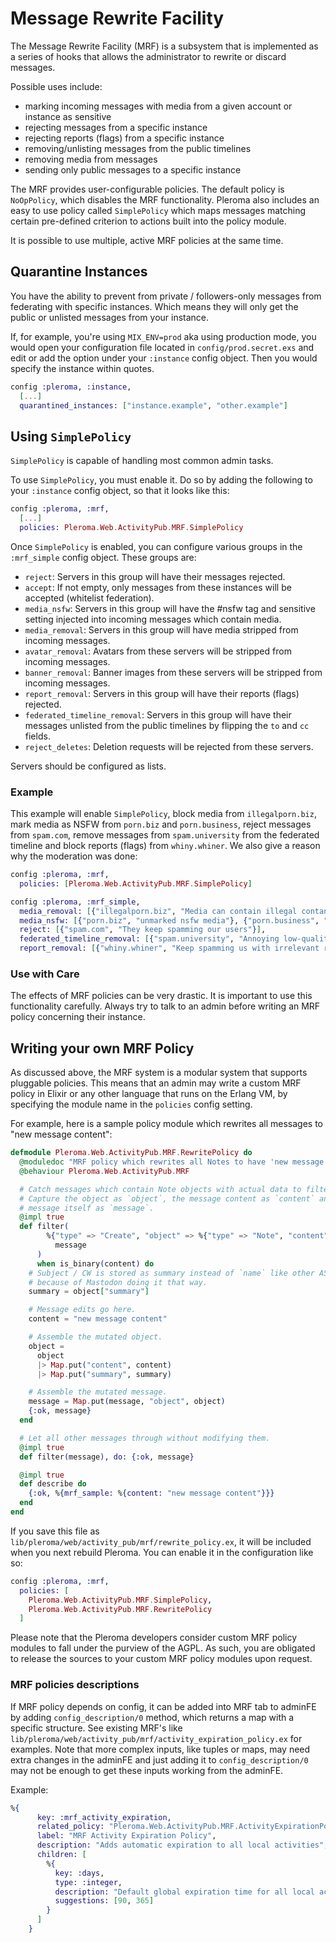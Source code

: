 # Message Rewrite Facility

The Message Rewrite Facility (MRF) is a subsystem that is implemented as a series of hooks that allows the administrator to rewrite or discard messages.

Possible uses include:

* marking incoming messages with media from a given account or instance as sensitive
* rejecting messages from a specific instance
* rejecting reports (flags) from a specific instance
* removing/unlisting messages from the public timelines
* removing media from messages
* sending only public messages to a specific instance

The MRF provides user-configurable policies. The default policy is `NoOpPolicy`, which disables the MRF functionality. Pleroma also includes an easy to use policy called `SimplePolicy` which maps messages matching certain pre-defined criterion to actions built into the policy module.

It is possible to use multiple, active MRF policies at the same time.

## Quarantine Instances

You have the ability to prevent from private / followers-only messages from federating with specific instances. Which means they will only get the public or unlisted messages from your instance.

If, for example, you're using `MIX_ENV=prod` aka using production mode, you would open your configuration file located in `config/prod.secret.exs` and edit or add the option under your `:instance` config object. Then you would specify the instance within quotes.

```elixir
config :pleroma, :instance,
  [...]
  quarantined_instances: ["instance.example", "other.example"]
```

## Using `SimplePolicy`

`SimplePolicy` is capable of handling most common admin tasks.

To use `SimplePolicy`, you must enable it. Do so by adding the following to your `:instance` config object, so that it looks like this:

```elixir
config :pleroma, :mrf,
  [...]
  policies: Pleroma.Web.ActivityPub.MRF.SimplePolicy
```

Once `SimplePolicy` is enabled, you can configure various groups in the `:mrf_simple` config object. These groups are:

* `reject`: Servers in this group will have their messages rejected.
* `accept`: If not empty, only messages from these instances will be accepted (whitelist federation).
* `media_nsfw`: Servers in this group will have the #nsfw tag and sensitive setting injected into incoming messages which contain media.
* `media_removal`: Servers in this group will have media stripped from incoming messages.
* `avatar_removal`: Avatars from these servers will be stripped from incoming messages.
* `banner_removal`: Banner images from these servers will be stripped from incoming messages.
* `report_removal`: Servers in this group will have their reports (flags) rejected.
* `federated_timeline_removal`: Servers in this group will have their messages unlisted from the public timelines by flipping the `to` and `cc` fields.
* `reject_deletes`: Deletion requests will be rejected from these servers.

Servers should be configured as lists.

### Example

This example will enable `SimplePolicy`, block media from `illegalporn.biz`, mark media as NSFW from `porn.biz` and `porn.business`, reject messages from `spam.com`, remove messages from `spam.university` from the federated timeline and block reports (flags) from `whiny.whiner`. We also give a reason why the moderation was done:

```elixir
config :pleroma, :mrf,
  policies: [Pleroma.Web.ActivityPub.MRF.SimplePolicy]

config :pleroma, :mrf_simple,
  media_removal: [{"illegalporn.biz", "Media can contain illegal contant"}],
  media_nsfw: [{"porn.biz", "unmarked nsfw media"}, {"porn.business", "A lot of unmarked nsfw media"}],
  reject: [{"spam.com", "They keep spamming our users"}],
  federated_timeline_removal: [{"spam.university", "Annoying low-quality posts who otherwise fill up TWKN"}],
  report_removal: [{"whiny.whiner", "Keep spamming us with irrelevant reports"}]
```

### Use with Care

The effects of MRF policies can be very drastic. It is important to use this functionality carefully. Always try to talk to an admin before writing an MRF policy concerning their instance.

## Writing your own MRF Policy

As discussed above, the MRF system is a modular system that supports pluggable policies. This means that an admin may write a custom MRF policy in Elixir or any other language that runs on the Erlang VM, by specifying the module name in the `policies` config setting.

For example, here is a sample policy module which rewrites all messages to "new message content":

```elixir
defmodule Pleroma.Web.ActivityPub.MRF.RewritePolicy do
  @moduledoc "MRF policy which rewrites all Notes to have 'new message content'."
  @behaviour Pleroma.Web.ActivityPub.MRF

  # Catch messages which contain Note objects with actual data to filter.
  # Capture the object as `object`, the message content as `content` and the
  # message itself as `message`.
  @impl true
  def filter(
        %{"type" => "Create", "object" => %{"type" => "Note", "content" => content} = object} =
          message
      )
      when is_binary(content) do
    # Subject / CW is stored as summary instead of `name` like other AS2 objects
    # because of Mastodon doing it that way.
    summary = object["summary"]

    # Message edits go here.
    content = "new message content"

    # Assemble the mutated object.
    object =
      object
      |> Map.put("content", content)
      |> Map.put("summary", summary)

    # Assemble the mutated message.
    message = Map.put(message, "object", object)
    {:ok, message}
  end

  # Let all other messages through without modifying them.
  @impl true
  def filter(message), do: {:ok, message}

  @impl true
  def describe do
    {:ok, %{mrf_sample: %{content: "new message content"}}}
  end
end
```

If you save this file as `lib/pleroma/web/activity_pub/mrf/rewrite_policy.ex`, it will be included when you next rebuild Pleroma.  You can enable it in the configuration like so:

```elixir
config :pleroma, :mrf,
  policies: [
    Pleroma.Web.ActivityPub.MRF.SimplePolicy,
    Pleroma.Web.ActivityPub.MRF.RewritePolicy
  ]
```

Please note that the Pleroma developers consider custom MRF policy modules to fall under the purview of the AGPL. As such, you are obligated to release the sources to your custom MRF policy modules upon request.

### MRF policies descriptions

If MRF policy depends on config, it can be added into MRF tab to adminFE by adding `config_description/0` method, which returns a map with a specific structure. See existing MRF's like `lib/pleroma/web/activity_pub/mrf/activity_expiration_policy.ex` for examples. Note that more complex inputs, like tuples or maps, may need extra changes in the adminFE and just adding it to `config_description/0` may not be enough to get these inputs working from the adminFE.

Example:

```elixir
%{
      key: :mrf_activity_expiration,
      related_policy: "Pleroma.Web.ActivityPub.MRF.ActivityExpirationPolicy",
      label: "MRF Activity Expiration Policy",
      description: "Adds automatic expiration to all local activities",
      children: [
        %{
          key: :days,
          type: :integer,
          description: "Default global expiration time for all local activities (in days)",
          suggestions: [90, 365]
        }
      ]
    }
```
